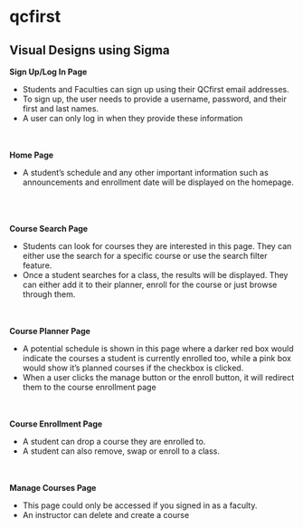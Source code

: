 # qcfirst

## Visual Designs using Sigma
**Sign Up/Log In Page**
- Students and Faculties can sign up using their QCfirst email addresses.
- To sign up, the user needs to provide a username, password, and their first and last names.
- A user can only log in when they provide these information
<img src="" /><br />
<img src="" /><br />
<img src="" /><br />

**Home Page**
- A student’s schedule and any other important information such as announcements and enrollment date will be displayed on the homepage.
<img src="" /><br />
<img src="" /><br />
<img src="" /><br />

**Course Search Page**
- Students can look for courses they are interested in this page. They can either use the search for a specific course or use the search filter feature.
- Once a student searches for a class, the results will be displayed. They can either add it to their planner, enroll for the course or just browse through them.
<img src="" /><br />
<img src="" /><br />
<img src="" /><br />

**Course Planner Page**
- A potential schedule is shown in this page where a darker red box would indicate the courses a student is currently enrolled too, while a pink box would show it’s planned courses if the checkbox is clicked.
- When a user clicks the manage button or the enroll button, it will redirect them to the course enrollment page
<img src="" /><br />
<img src="" /><br />
<img src="" /><br />

**Course Enrollment Page**
- A student can drop a course they are enrolled to.
- A student can also remove, swap or enroll to a class.
<img src="" /><br />
<img src="" /><br />
<img src="" /><br />

**Manage Courses Page**
- This page could only be accessed if you signed in as a faculty.
- An instructor can delete and create a course
<img src="" /><br />
<img src="" /><br />
<img src="" /><br />
